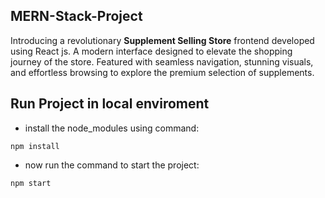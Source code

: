 ## MERN-Stack-Project
Introducing a revolutionary **Supplement Selling Store** frontend developed using React js. A modern interface designed to elevate the shopping journey of the store. Featured with seamless navigation, stunning visuals, and effortless browsing to explore the premium selection of supplements.

## Run Project in local enviroment
- install the node_modules using command:
```
npm install
```
- now run the command to start the project:
```
npm start
```